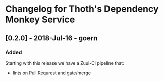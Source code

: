 # Changelog for Thoth's Dependency Monkey Service

## [0.2.0] - 2018-Jul-16 - goern

### Added

Starting with this release we have a Zuul-CI pipeline that:

* lints on Pull Requrest and gate/merge
